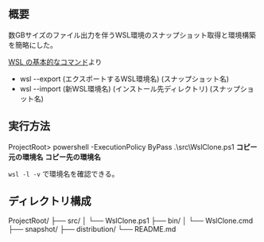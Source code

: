
## 概要

数GBサイズのファイル出力を伴うWSL環境のスナップショット取得と環境構築を簡略にした。

[WSL の基本的なコマンド](https://learn.microsoft.com/ja-jp/windows/wsl/basic-commands#export-a-distribution)より

- wsl --export (エクスポートするWSL環境名) (スナップショット名)
- wsl --import (新WSL環境名) (インストール先ディレクトリ) (スナップショット名)

## 実行方法

ProjectRoot> powershell -ExecutionPolicy ByPass .\src\WslClone.ps1 **コピー元の環境名** **コピー先の環境名**

`wsl -l -v` で環境名を確認できる。

## ディレクトリ構成

ProjectRoot/
  ├── src/
  │   └── WslClone.ps1
  ├── bin/
  │   └── WslClone.cmd
  ├── snapshot/
  ├── distribution/
  └── README.md

